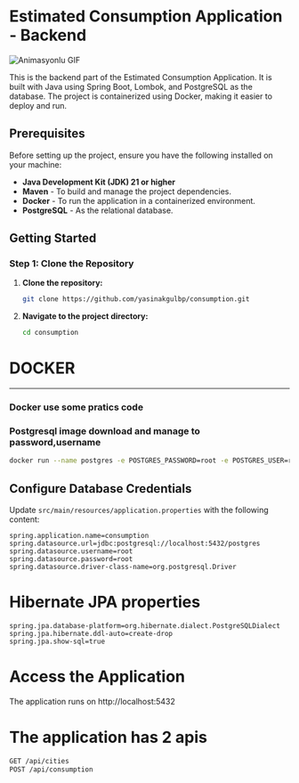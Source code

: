 # Estimated Consumption Application - Backend

![Animasyonlu GIF](/images/Estimate.gif)

This is the backend part of the Estimated Consumption Application. It is built with Java using Spring Boot, Lombok, and PostgreSQL as the database. The project is containerized using Docker, making it easier to deploy and run.

## Prerequisites

Before setting up the project, ensure you have the following installed on your machine:

* **Java Development Kit (JDK) 21 or higher**
* **Maven** - To build and manage the project dependencies.
* **Docker** - To run the application in a containerized environment.
* **PostgreSQL** - As the relational database.

## Getting Started

### Step 1: Clone the Repository

1. **Clone the repository:**

   ```bash
   git clone https://github.com/yasinakgulbp/consumption.git

2. **Navigate to the project directory:**

    ```bash
    cd consumption


# DOCKER

___
### Docker use some pratics code


### Postgresql image download and manage to password,username


```bash
docker run --name postgres -e POSTGRES_PASSWORD=root -e POSTGRES_USER=root -d -p 5432:5432  postgres
```
## Configure Database Credentials

Update `src/main/resources/application.properties` with the following content:

```properties
spring.application.name=consumption
spring.datasource.url=jdbc:postgresql://localhost:5432/postgres
spring.datasource.username=root
spring.datasource.password=root
spring.datasource.driver-class-name=org.postgresql.Driver
```

# Hibernate JPA properties
```properties
spring.jpa.database-platform=org.hibernate.dialect.PostgreSQLDialect
spring.jpa.hibernate.ddl-auto=create-drop
spring.jpa.show-sql=true
```

# Access the Application
   The application runs on http://localhost:5432
# The application has 2 apis
```bash
GET /api/cities
POST /api/consumption
```
